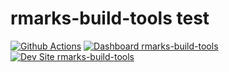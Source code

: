 # rmarks-build-tools test

[![Github Actions](https://github.com/CdrMarks/rmarks-build-tools/actions/workflows/build_deploy_and_test.yml/badge.svg)](https://github.com/CdrMarks/rmarks-build-tools/actions/workflows/build_deploy_and_test.yml)
[![Dashboard rmarks-build-tools](https://img.shields.io/badge/dashboard-rmarks_build_tools-yellow.svg)](https://dashboard.pantheon.io/sites/9655f0af-4b27-41fd-858d-0b68aae94408#dev/code)
[![Dev Site rmarks-build-tools](https://img.shields.io/badge/site-rmarks_build_tools-blue.svg)](http://dev-rmarks-build-tools.pantheonsite.io/)
